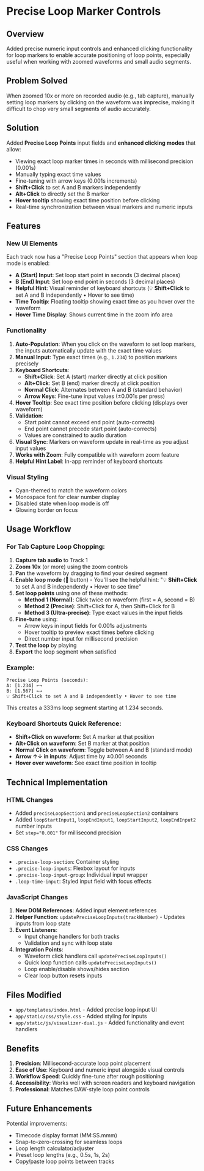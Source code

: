 # Precise Loop Marker Controls

## Overview
Added precise numeric input controls and enhanced clicking functionality for loop markers to enable accurate positioning of loop points, especially useful when working with zoomed waveforms and small audio segments.

## Problem Solved
When zoomed 10x or more on recorded audio (e.g., tab capture), manually setting loop markers by clicking on the waveform was imprecise, making it difficult to chop very small segments of audio accurately.

## Solution
Added **Precise Loop Points** input fields and **enhanced clicking modes** that allow:
- Viewing exact loop marker times in seconds with millisecond precision (0.001s)
- Manually typing exact time values
- Fine-tuning with arrow keys (0.001s increments)
- **Shift+Click** to set A and B markers independently
- **Alt+Click** to directly set the B marker
- **Hover tooltip** showing exact time position before clicking
- Real-time synchronization between visual markers and numeric inputs

## Features

### New UI Elements
Each track now has a "Precise Loop Points" section that appears when loop mode is enabled:
- **A (Start) Input**: Set loop start point in seconds (3 decimal places)
- **B (End) Input**: Set loop end point in seconds (3 decimal places)
- **Helpful Hint**: Visual reminder of keyboard shortcuts (💡 **Shift+Click** to set A and B independently • Hover to see time)
- **Time Tooltip**: Floating tooltip showing exact time as you hover over the waveform
- **Hover Time Display**: Shows current time in the zoom info area

### Functionality
1. **Auto-Population**: When you click on the waveform to set loop markers, the inputs automatically update with the exact time values
2. **Manual Input**: Type exact times (e.g., `1.234`) to position markers precisely
3. **Keyboard Shortcuts**:
   - **Shift+Click**: Set A (start) marker directly at click position
   - **Alt+Click**: Set B (end) marker directly at click position  
   - **Normal Click**: Alternates between A and B (standard behavior)
   - **Arrow Keys**: Fine-tune input values (±0.001s per press)
4. **Hover Tooltip**: See exact time position before clicking (displays over waveform)
5. **Validation**: 
   - Start point cannot exceed end point (auto-corrects)
   - End point cannot precede start point (auto-corrects)
   - Values are constrained to audio duration
6. **Visual Sync**: Markers on waveform update in real-time as you adjust input values
7. **Works with Zoom**: Fully compatible with waveform zoom feature
8. **Helpful Hint Label**: In-app reminder of keyboard shortcuts

### Visual Styling
- Cyan-themed to match the waveform colors
- Monospace font for clear number display
- Disabled state when loop mode is off
- Glowing border on focus

## Usage Workflow

### For Tab Capture Loop Chopping:
1. **Capture tab audio** to Track 1
2. **Zoom 10x** (or more) using the zoom controls
3. **Pan** the waveform by dragging to find your desired segment
4. **Enable loop mode** (🔁 button) - You'll see the helpful hint: "💡 **Shift+Click** to set A and B independently • Hover to see time"
5. **Set loop points** using one of these methods:
   - **Method 1 (Normal)**: Click twice on waveform (first = A, second = B)
   - **Method 2 (Precise)**: Shift+Click for A, then Shift+Click for B
   - **Method 3 (Ultra-precise)**: Type exact values in the input fields
6. **Fine-tune** using:
   - Arrow keys in input fields for 0.001s adjustments
   - Hover tooltip to preview exact times before clicking
   - Direct number input for millisecond precision
7. **Test the loop** by playing
8. **Export** the loop segment when satisfied

### Example:
```
Precise Loop Points (seconds):
A: [1.234] ←→
B: [1.567] ←→
💡 Shift+Click to set A and B independently • Hover to see time
```
This creates a 333ms loop segment starting at 1.234 seconds.

### Keyboard Shortcuts Quick Reference:
- **Shift+Click on waveform**: Set A marker at that position
- **Alt+Click on waveform**: Set B marker at that position
- **Normal Click on waveform**: Toggle between A and B (standard mode)
- **Arrow ↑↓ in inputs**: Adjust time by ±0.001 seconds
- **Hover over waveform**: See exact time position in tooltip

## Technical Implementation

### HTML Changes
- Added `preciseLoopSection1` and `preciseLoopSection2` containers
- Added `loopStartInput1`, `loopEndInput1`, `loopStartInput2`, `loopEndInput2` number inputs
- Set `step="0.001"` for millisecond precision

### CSS Changes
- `.precise-loop-section`: Container styling
- `.precise-loop-inputs`: Flexbox layout for inputs
- `.precise-loop-input-group`: Individual input wrapper
- `.loop-time-input`: Styled input field with focus effects

### JavaScript Changes
1. **New DOM References**: Added input element references
2. **Helper Function**: `updatePreciseLoopInputs(trackNumber)` - Updates inputs from loop state
3. **Event Listeners**: 
   - Input change handlers for both tracks
   - Validation and sync with loop state
4. **Integration Points**:
   - Waveform click handlers call `updatePreciseLoopInputs()`
   - Quick loop function calls `updatePreciseLoopInputs()`
   - Loop enable/disable shows/hides section
   - Clear loop button resets inputs

## Files Modified
- `app/templates/index.html` - Added precise loop input UI
- `app/static/css/style.css` - Added styling for inputs
- `app/static/js/visualizer-dual.js` - Added functionality and event handlers

## Benefits
1. **Precision**: Millisecond-accurate loop point placement
2. **Ease of Use**: Keyboard and numeric input alongside visual controls
3. **Workflow Speed**: Quickly fine-tune after rough positioning
4. **Accessibility**: Works well with screen readers and keyboard navigation
5. **Professional**: Matches DAW-style loop point controls

## Future Enhancements
Potential improvements:
- Timecode display format (MM:SS.mmm)
- Snap-to-zero-crossing for seamless loops
- Loop length calculator/adjuster
- Preset loop lengths (e.g., 0.5s, 1s, 2s)
- Copy/paste loop points between tracks
